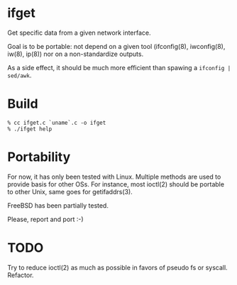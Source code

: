 # ifget
Get specific data from a given network interface.

Goal is to be portable: not depend on a given tool
(ifconfig(8), iwconfig(8), iw(8), ip(8)) nor on a
non-standardize outputs.

As a side effect, it should be much more efficient
than spawing a `ifconfig | sed/awk`.

# Build

    % cc ifget.c `uname`.c -o ifget
    % ./ifget help

# Portability
For now, it has only been tested with Linux. Multiple
methods are used to provide basis for other OSs.
For instance, most ioctl(2) should be portable to other
Unix, same goes for getifaddrs(3).

FreeBSD has been partially tested.

Please, report and port :-)

# TODO
Try to reduce ioctl(2) as much as possible in favors
of pseudo fs or syscall. Refactor.
